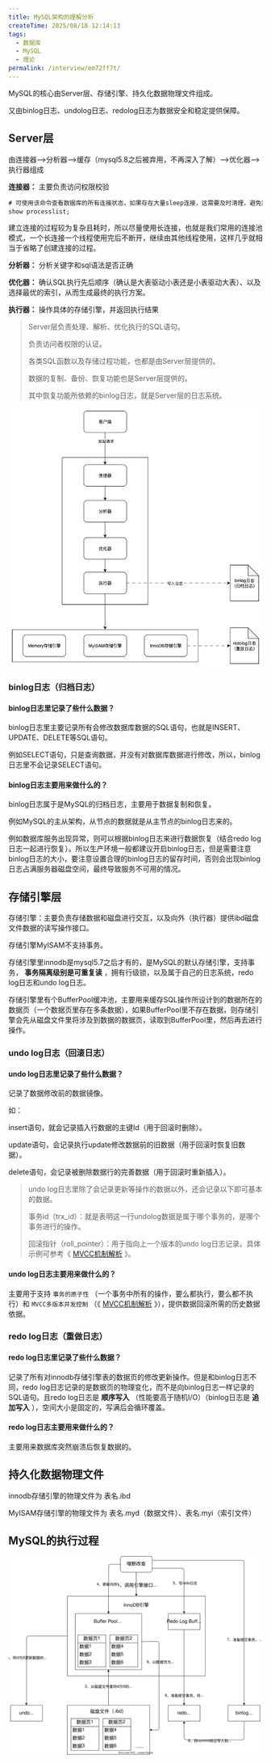 ```yaml
---
title: MySQL架构的理解分析
createTime: 2025/08/18 12:14:13
tags:
  - 数据库
  - MySQL
  - 理论
permalink: /interview/em72ff7t/
---
```


MySQL的核心由Server层、存储引擎、持久化数据物理文件组成。

又由binlog日志、undolog日志、redolog日志为数据安全和稳定提供保障。

<!-- more -->

## Server层

由连接器-->分析器-->缓存（mysql5.8之后被弃用，不再深入了解）-->优化器-->执行器组成

**连接器：** 主要负责访问权限校验

```sql
# 可使用该命令查看数据库的所有连接状态，如果存在大量sleep连接，这需要及时清理，避免数据库连接资源紧张
show processlist;
```

建立连接的过程较为复杂且耗时，所以尽量使用长连接，也就是我们常用的连接池模式，一个长连接一个线程使用完后不断开，继续由其他线程使用，这样几乎就相当于省略了创建连接的过程。

**分析器：** 分析关键字和sql语法是否正确

**优化器：** 确认SQL执行先后顺序（确认是大表驱动小表还是小表驱动大表）、以及选择最优的索引，从而生成最终的执行方案。

**执行器：** 操作具体的存储引擎，并返回执行结果



> Server层负责处理、解析、优化执行的SQL语句。
>
> 负责访问者权限的认证。
>
> 各类SQL函数以及存储过程功能，也都是由Server层提供的。
>
> 数据的复制、备份、恢复功能也是Server层提供的。
>
> 其中恢复功能所依赖的binlog日志，就是Server层的日志系统。



![MySQL架构设计.png](../../../database/images/MySQL%E6%9E%B6%E6%9E%84%E8%AE%BE%E8%AE%A1.png)

### binlog日志（归档日志）

#### binlog日志里记录了些什么数据？

binlog日志里主要记录所有会修改数据库数据的SQL语句，也就是INSERT、UPDATE、DELETE等SQL语句。

例如SELECT语句，只是查询数据，并没有对数据库数据进行修改，所以，binlog 日志里不会记录SELECT语句。



#### binlog日志主要用来做什么的？

binlog日志属于是MySQL的归档日志，主要用于数据复制和恢复。

例如MySQL的主从架构，从节点的数据就是从主节点的binlog日志来的。

例如数据库服务出现异常，则可以根据binlog日志来进行数据恢复（结合redo log日志一起进行恢复）。所以生产环境一般都建议开启binlog日志，但是需要注意binlog日志的大小，要注意设置合理的binlog日志的留存时间，否则会出现binlog日志占满服务器磁盘空间，最终导致服务不可用的情况。



## 存储引擎层

存储引擎：主要负责存储数据和磁盘进行交互，以及向外（执行器）提供ibd磁盘文件数据的读写操作接口。

存储引擎MyISAM不支持事务。

存储引擎里innodb是mysql5.7之后才有的，是MySQL的默认存储引擎，支持事务， **事务隔离级别是可重复读** ，拥有行级锁，以及属于自己的日志系统，redo log日志和undo log日志。

存储引擎里有个BufferPool缓冲池，主要用来缓存SQL操作所设计到的数据所在的数据页（一个数据页里存在多条数据），如果BufferPool里不存在数据，则存储引擎会先从磁盘文件里将涉及到数据的数据页，读取到BufferPool里，然后再去进行操作。



### undo log日志（回滚日志）

#### undo log日志里记录了些什么数据？

记录了数据修改前的数据镜像。

如：

insert语句，就会记录插入行数据的主键Id（用于回滚时删除）。

update语句，会记录执行update修改数据前的旧数据（用于回滚时恢复旧数据）。

delete语句，会记录被删除数据行的完善数据（用于回滚时重新插入）。



> undo log日志里除了会记录更新等操作的数据以外，还会记录以下即可基本的数据。
>
> 事务id（trx_id）：就是表明这一行undolog数据是属于哪个事务的，是哪个事务进行的操作。
>
> 回滚指针（roll_pointer）：用于指向上一个版本的undo log日志记录。具体示例可参考《 [MVCC机制解析](../../../database/104.MVCC%E6%9C%BA%E5%88%B6%E8%A7%A3%E6%9E%90%EF%BC%9A%E6%8F%90%E5%8D%87%E6%95%B0%E6%8D%AE%E5%BA%93%E5%B9%B6%E5%8F%91%E6%80%A7%E8%83%BD%E7%9A%84%E5%85%B3%E9%94%AE.md) 》。


#### undo log日志主要用来做什么的？

主要用于支持 `事务的原子性` （一个事务中所有的操作，要么都执行，要么都不执行）和 `MVCC多版本并发控制` （《 [MVCC机制解析](../../../database/104.MVCC%E6%9C%BA%E5%88%B6%E8%A7%A3%E6%9E%90%EF%BC%9A%E6%8F%90%E5%8D%87%E6%95%B0%E6%8D%AE%E5%BA%93%E5%B9%B6%E5%8F%91%E6%80%A7%E8%83%BD%E7%9A%84%E5%85%B3%E9%94%AE.md) 》），提供数据回滚所需的历史数据依据。



### redo log日志（重做日志）

#### redo log日志里记录了些什么数据？

记录了所有对innodb存储引擎表的数据页的修改更新操作。但是和binlog日志不同，redo log日志记录的是数据页的物理变化，而不是向binlog日志一样记录的SQL语句。且redo log日志是 **顺序写入** （性能要高于随机I/O）（binlog日志是 **追加写入** ），空间大小是固定的，写满后会循环覆盖。

#### redo log日志主要用来做什么的？

主要用来数据库突然崩溃后恢复数据的。



## 持久化数据物理文件

innodb存储引擎的物理文件为 表名.ibd

MyISAM存储引擎的物理文件为 表名.myd（数据文件）、表名.myi（索引文件）



## MySQL的执行过程

![mysql执行过程.svg](../../../database/images/mysql%E6%89%A7%E8%A1%8C%E8%BF%87%E7%A8%8B.svg)